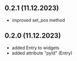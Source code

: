 ## 0.2.1 (11.12.2023)
- improved set_pos method

## 0.2.0 (11.12.2023)
- added Entry to widgets
- added attribute "pyId" (Entry)
